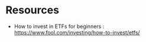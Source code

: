 # Resources

* How to invest in ETFs for beginners : <https://www.fool.com/investing/how-to-invest/etfs/>
